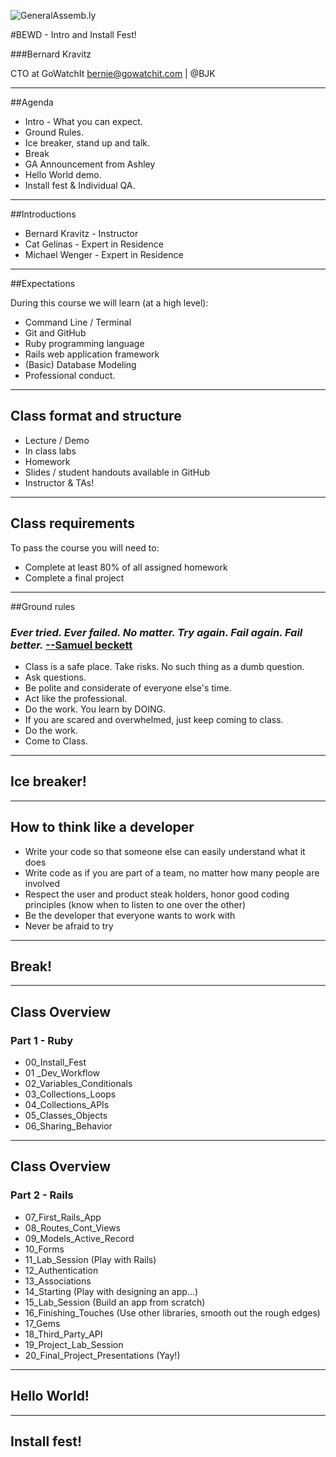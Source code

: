 ![GeneralAssemb.ly](https://github.com/generalassembly/ga-ruby-on-rails-for-devs/raw/master/images/ga.png "GeneralAssemb.ly")

#BEWD - Intro and Install Fest!

###Bernard Kravitz

CTO at GoWatchIt bernie@gowatchit.com | @BJK

---

##Agenda

*	Intro - What you can expect. 
* Ground Rules. 
* Ice breaker, stand up and talk.
*	Break
* GA Announcement from Ashley 
* Hello World demo. 
* Install fest & Individual QA. 

---

##Introductions

* Bernard Kravitz - Instructor 
* Cat Gelinas - Expert in Residence  
* Michael Wenger - Expert in Residence 

---

##Expectations


During this course we will learn (at a high level):

* Command Line / Terminal
* Git and GitHub
* Ruby programming language
* Rails web application framework
* (Basic) Database Modeling
* Professional conduct.

---

## Class format and structure

* Lecture / Demo
* In class labs
* Homework
* Slides / student handouts available in GitHub
* Instructor & TAs!

---

## Class requirements
To pass the course you will need to:

* Complete at least 80% of all assigned homework
* Complete a final project


---

##Ground rules
### _Ever tried. Ever failed. No matter. Try again. Fail again. Fail better._ [--Samuel beckett](http://en.wikiquote.org/wiki/Samuel_Beckett)


* Class is a safe place. Take risks. No such thing as a dumb question. 
* Ask questions. 
* Be polite and considerate of everyone else's time. 
* Act like the professional.
* Do the work. You learn by DOING. 
* If you are scared and overwhelmed, just keep coming to class. 
* Do the work. 
* Come to Class.  

---

## Ice breaker!

---

## How to think like a developer

* Write your code so that someone else can easily understand what it does
* Write code as if you are part of a team, no matter how many people are involved
* Respect the user and product steak holders, honor good coding principles (know when to listen to one over the other)
* Be the developer that everyone wants to work with
* Never be afraid to try

---

## Break!

---

## Class Overview
### Part 1 - Ruby

 
* 00_Install_Fest
* 01 _Dev_Workflow
* 02_Variables_Conditionals
* 03_Collections_Loops
* 04_Collections_APIs
* 05_Classes_Objects
* 06_Sharing_Behavior

 ---

## Class Overview
### Part 2 - Rails

* 07_First_Rails_App
* 08_Routes_Cont_Views
* 09_Models_Active_Record
* 10_Forms
* 11_Lab_Session (Play with Rails)
* 12_Authentication
* 13_Associations
* 14_Starting (Play with designing an app...)
* 15_Lab_Session  (Build an app from scratch)
* 16_Finishing_Touches (Use other libraries, smooth out the rough edges)
* 17_Gems
* 18_Third_Party_API
* 19_Project_Lab_Session 
* 20_Final_Project_Presentations (Yay!)

---

## Hello World!

---

## Install fest!

